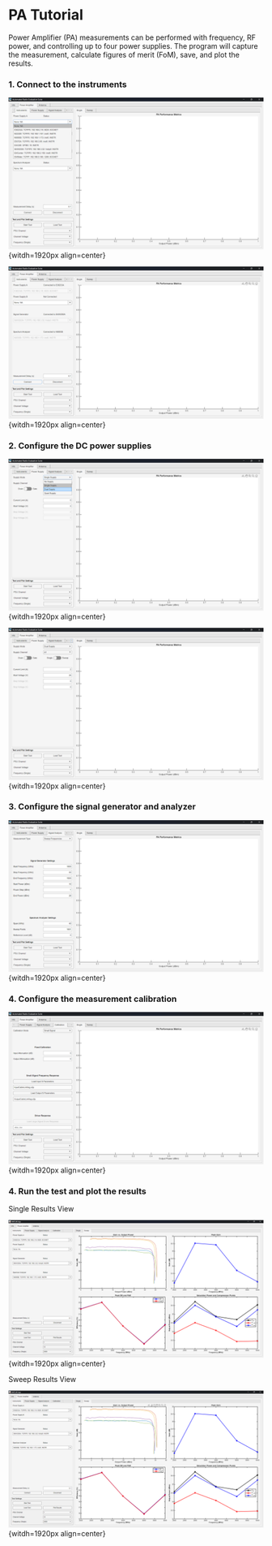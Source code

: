# PA Tutorial

Power Amplifier (PA) measurements can be performed with frequency, RF power, and controlling up to four power supplies. The program will capture the measurement, calculate figures of merit (FoM), save, and plot the results.

### 1. Connect to the instruments

![Connect Insruments](./assets/PA/connect_inst.png){witdh=1920px align=center}

![Connected Insruments](./assets/PA/connected_inst.png){witdh=1920px align=center}

### 2. Configure the DC power supplies

![DC Power Supply Mode](./assets/PA/psu_mode.png){witdh=1920px align=center}

![DC Power Supply Mode](./assets/PA/psu_config.png){witdh=1920px align=center}


### 3. Configure the signal generator and analyzer

![Signal Analysis Configuration](./assets/PA/signal_config.png){witdh=1920px align=center}

### 4. Configure the measurement calibration

![Signal Analysis Configuration](./assets/PA/calibration.png){witdh=1920px align=center}


### 4. Run the test and plot the results
Single Results View

![Signal Analysis Configuration](./assets/PA/demo_single.png){witdh=1920px align=center}

Sweep Results View

![Signal Analysis Configuration](./assets/PA/demo_sweep.png){witdh=1920px align=center}


